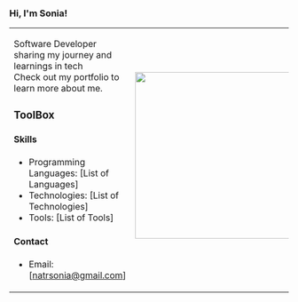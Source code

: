 
 ### Hi, I'm Sonia!
<table style="border-collapse: collapse;">
  <tr>
    <td align="left" style="border: none;">
     

Software Developer sharing my journey and learnings in tech</br>
      <!-- Text goes here -->
      Check out my portfolio to learn more about me.
   ### ToolBox

#### Skills
- Programming Languages: [List of Languages]
- Technologies: [List of Technologies]
- Tools: [List of Tools]

#### Contact
- Email: [natrsonia@gmail.com]
  </td>
    <td align="right" style="border: none;">
      <!-- Image and stats go here -->
      <img src="https://i.pinimg.com/originals/8e/3d/b9/8e3db98c9f6569e71a1a4f998988d92d.gif" width="300" style="border: none; outline: none;"/>
      <br/>
      <img src="https://github-readme-stats.vercel.app/api?username=SonkaSoka&show_icons=true&theme=synthwave" style="border: none; outline: none;" />
    </td>
  </tr>
</table>


